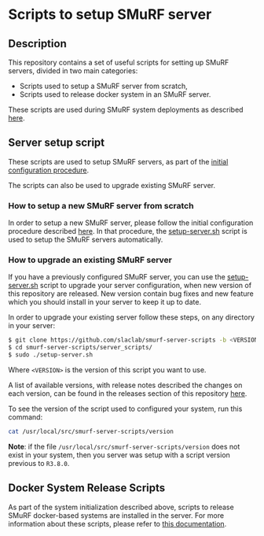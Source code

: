 # Scripts to setup SMuRF server

## Description

This repository contains a set of useful scripts for setting up SMuRF servers, divided in two main categories:
- Scripts used to setup a SMuRF server from scratch,
- Scripts used to release docker system in an SMuRF server.

These scripts are used during SMuRF system deployments as described [here](https://confluence.slac.stanford.edu/display/SMuRF/SMuRF+Deployment).

## Server setup script

These scripts are used to setup SMuRF servers, as part of the [initial configuration procedure](https://confluence.slac.stanford.edu/display/SMuRF/SMuRF+System+Initial+Configuration).

The scripts can also be used to upgrade existing SMuRF server.

### How to setup a new SMuRF server from scratch

In order to setup a new SMuRF server, please follow the initial configuration procedure described [here](https://confluence.slac.stanford.edu/display/SMuRF/SMuRF+System+Initial+Configuration). In that procedure, the [setup-server.sh](server_scripts/setup-server.sh) script is used to setup the SMuRF servers automatically.

### How to upgrade an existing SMuRF server

If you have a previously configured SMuRF server, you can use the [setup-server.sh](server_scripts/setup-server.sh) script to upgrade your server configuration, when new version of this repository are released. New version contain bug fixes and new feature which you should install in your server to keep it up to date.

In order to upgrade your existing server follow these steps, on any directory in your server:
```bash
$ git clone https://github.com/slaclab/smurf-server-scripts -b <VERSION>
$ cd smurf-server-scripts/server_scripts/
$ sudo ./setup-server.sh
```

Where `<VERSION>` is the version of this script you want to use.

A list of available versions, with release notes described the changes on each version, can be found in the releases section of this repository [here](https://github.com/slaclab/smurf-server-scripts/releases).

To see the version of the script used to configured your system, run this command:
```bash
cat /usr/local/src/smurf-server-scripts/version
```

**Note**: if the file `/usr/local/src/smurf-server-scripts/version` does not exist in your system, then you server was setup with a script version previous to `R3.8.0`.

## Docker System Release Scripts

As part of the system initialization described above, scripts to release SMuRF docker-based systems are installed in the server. For more information about these scripts, please refer to [this documentation](docker_scripts/README.md).
